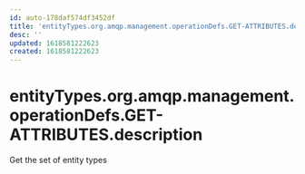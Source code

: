 ```yaml
---
id: auto-178daf574df3452df
title: 'entityTypes.org.amqp.management.operationDefs.GET-ATTRIBUTES.description'
desc: ''
updated: 1618581222623
created: 1618581222623
---
```

# entityTypes.org.amqp.management.operationDefs.GET-ATTRIBUTES.description

Get the set of entity types